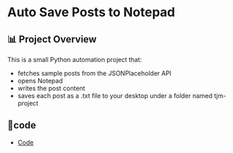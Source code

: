 # Auto Save Posts to Notepad
## 📊 Project Overview
This is a small Python automation project that:

* fetches sample posts from the JSONPlaceholder API
* opens Notepad
* writes the post content
* saves each post as a .txt file to your desktop under a folder named tjm-project




## 🔗code
- <a href="test_notepad.py">Code</a>
